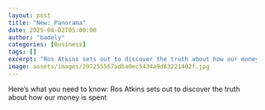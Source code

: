 ```yaml
---
layout: post
title: "New: Panorama"
date: 2025-06-02T05:00:00
author: "badely"
categories: [Business]
tags: []
excerpt: "Ros Atkins sets out to discover the truth about how our money is spent"
image: assets/images/297255567adba0ec5434a9d63221402f.jpg
---
```


Here’s what you need to know: Ros Atkins sets out to discover the truth about how our money is spent

